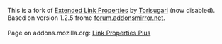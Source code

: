 This is a fork of <a href="https://addons.mozilla.org/firefox/addon/extended-link-properties/">Extended Link Properties</a> by <a href="https://addons.mozilla.org/user/22/">Torisugari</a> (now disabled).
<br>Based on version 1.2.5 frome <a href="http://forum.addonsmirror.net/index.php?showtopic=6594">forum.addonsmirror.net</a>.
<br>
<br>Page on addons.mozilla.org: <a href="https://addons.mozilla.org/addon/link-properties-plus/">Link Properties Plus</a>